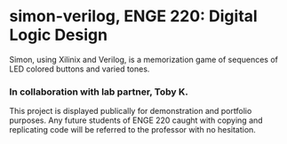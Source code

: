 # simon-verilog, ENGE 220: Digital Logic Design
Simon, using Xilinix and Verilog, is a memorization game of sequences of LED colored buttons and varied tones.

### In collaboration with lab partner, Toby K.

This project is displayed publically for demonstration and portfolio purposes. Any future students of ENGE 220 caught with copying and replicating code will be referred to the professor with no hesitation.
